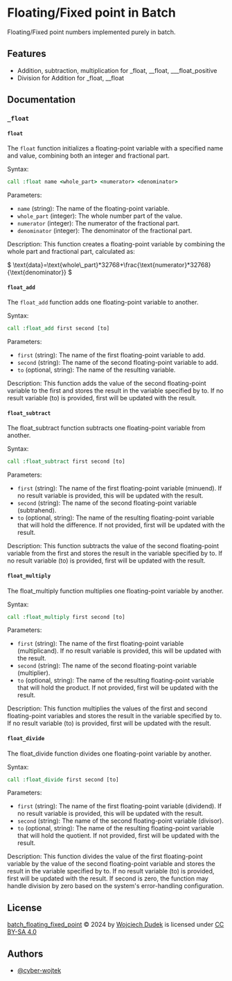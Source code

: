 
# Floating/Fixed point in Batch  

Floating/Fixed point numbers implemented purely in batch.


## Features

- Addition, subtraction, multiplication for _float, __float, ___float_positive
- Division for Addition for _float, __float



## Documentation

### `_float`

#### `float`

The `float` function initializes a floating-point variable with a specified name and value, combining both an integer and fractional part.

Syntax:
```cmd
call :float name <whole_part> <numerator> <denominator>
```
Parameters:

- `name`        (string):  The name of the floating-point variable.
- `whole_part`  (integer): The whole number part of the value.
- `numerator`   (integer): The numerator of the fractional part.
- `denominator` (integer): The denominator of the fractional part.

Description: 
This function creates a floating-point variable by combining the whole part and fractional part, calculated as:

$` \text{data}=\text{whole\_part}*32768+\frac{\text{numerator}*32768}{\text{denominator}} `$

#### `float_add`
The `float_add` function adds one floating-point variable to another.

Syntax:
```cmd
call :float_add first second [to]
```

Parameters:
- `first`       (string):  The name of the first floating-point variable to add.
- `second`      (string):  The name of the second floating-point variable to add.
- `to`          (optional, string):  The name of the resulting variable.

Description: This function adds the value of the second floating-point variable to the first and stores the result in the variable specified by to. If no result variable (to) is provided, first will be updated with the result.

#### `float_subtract`
The float_subtract function subtracts one floating-point variable from another.

Syntax:

```cmd
call :float_subtract first second [to]
```

Parameters:
- `first` (string): The name of the first floating-point variable (minuend). If no result variable is provided, this will be updated with the result.
- `second` (string): The name of the second floating-point variable (subtrahend).
- `to` (optional, string): The name of the resulting floating-point variable that will hold the difference. If not provided, first will be updated with the result.

Description: This function subtracts the value of the second floating-point variable from the first and stores the result in the variable specified by to. If no result variable (to) is provided, first will be updated with the result.

#### `float_multiply`
The float_multiply function multiplies one floating-point variable by another.

Syntax:
```cmd
call :float_multiply first second [to]
```
Parameters:
- `first` (string): The name of the first floating-point variable (multiplicand). If no result variable is provided, this will be updated with the result.
- `second` (string): The name of the second floating-point variable (multiplier).
- `to` (optional, string): The name of the resulting floating-point variable that will hold the product. If not provided, first will be updated with the result.

Description: This function multiplies the values of the first and second floating-point variables and stores the result in the variable specified by to. If no result variable (to) is provided, first will be updated with the result.

#### `float_divide`
The float_divide function divides one floating-point variable by another.

Syntax:
```cmd
call :float_divide first second [to]
```

Parameters:
- `first` (string): The name of the first floating-point variable (dividend). If no result variable is provided, this will be updated with the result.
- `second` (string): The name of the second floating-point variable (divisor).
- `to` (optional, string): The name of the resulting floating-point variable that will hold the quotient. If not provided, first will be updated with the result.

Description: This function divides the value of the first floating-point variable by the value of the second floating-point variable and stores the result in the variable specified by to. If no result variable (to) is provided, first will be updated with the result. If second is zero, the function may handle division by zero based on the system's error-handling configuration.

## License

[batch_floating_fixed_point](https://github.com/cyber-wojtek/batch_floating_fixed_point) © 2024 by [Wojciech Dudek](https://github.com/cyber-wojtek) is licensed under [CC BY-SA 4.0](https://creativecommons.org/licenses/by-sa/4.0/?ref=chooser-v1) 

## Authors

- [@cyber-wojtek](https://www.github.com/cyber-wojtek)

